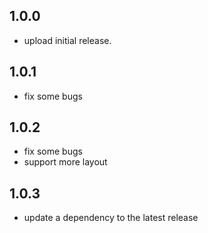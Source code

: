 ## 1.0.0

* upload initial release.

## 1.0.1

* fix some bugs

## 1.0.2

* fix some bugs
* support more layout

## 1.0.3

* update a dependency to the latest release